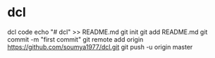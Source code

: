# dcl
dcl code
echo "# dcl" >> README.md
git init
git add README.md
git commit -m "first commit"
git remote add origin https://github.com/soumya1977/dcl.git
git push -u origin master
